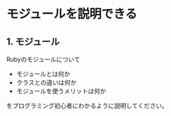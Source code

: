 # モジュールを説明できる

## 1. モジュール

Rubyのモジュールについて

- モジュールとは何か
- クラスとの違いは何か
- モジュールを使うメリットは何か

をプログラミング初心者にわかるように説明してください。